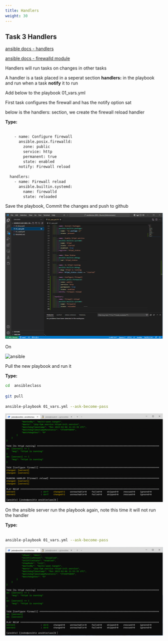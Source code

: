 ```yaml
---
title: Handlers
weight: 30
---
```


## Task 3 Handlers

[ansible docs - handlers](https://docs.ansible.com/ansible/latest/user_guide/playbooks_handlers.html)

[ansible docs - firewalld module](https://docs.ansible.com/ansible/latest/collections/ansible/posix/firewalld_module.html)

Handlers will run tasks on changes in other tasks

A handler is a task placed in a seperat section __handlers:__ in the playbook and run when a task __notify__ it to run

Add below to the playbook 01_vars.yml

First task configures the firewall and has the notify option sat

below is the handlers: section, we create the firewall reload handler

__Type:__

```ansible

    - name: Configure firewall
      ansible.posix.firewalld:
        zone: public
        service: http
        permanent: true
        state: enabled
      notify: Firewall reload

  handlers:
    - name: Firewall reload
      ansible.builtin.systemd:
        name: firewalld
        state: reloaded

```

Save the playbook, Commit the changes and push to github

![Alt text](images/001_handlers_playbook.png?raw=true "ansible handlers in playbook")

On

![ansible](/images/ansible.png)

Pull the new playbook and run it

__Type:__

```bash
cd  ansibleclass

git pull

ansible-playbook 01_vars.yml --ask-become-pass

```

![Alt text](images/002_handlers_playbook_run.png?raw=true "ansible handlers playbook run")

On the ansible server run the playbook again, note this time it will not run the handler

__Type:__

```bash

ansible-playbook 01_vars.yml --ask-become-pass

```

![Alt text](images/003_handlers_playbook_run2.png?raw=true "ansible handlers playbook second run")
